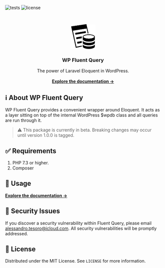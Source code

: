 ![tests](https://github.com/alessandrotesoro/wp-fluent-query/workflows/Tests/badge.svg)
![license](https://img.shields.io/github/license/alessandrotesoro/wp-fluent-query)

<br />
<p align="center">
  <a href="https://fluentquery.sematico.com/">
    <img src="https://raw.githubusercontent.com/alessandrotesoro/wp-fluent-query/master/.github/assets/logo.svg" alt="Logo" width="80" height="80">
  </a>

  <h3 align="center">WP Fluent Query</h3>

  <p align="center">
    The power of Laravel Eloquent in WordPress.
	<br /><br />
    <a href="https://fluentquery.sematico.com/"><strong>Explore the documentation &rarr;</strong></a>
    <br />
  </p>
</p>

<!-- ABOUT THE PROJECT -->
## ℹ️ About WP Fluent Query
WP Fluent Query provides a convenient wrapper around Eloquent. It acts as a layer sitting on top of the internal WordPress $wpdb class and all queries are run through it.

> ⚠️ This package is currently in beta. Breaking changes may occur until version 1.0.0 is tagged.

<!-- GETTING STARTED -->
## ✅ Requirements

1. PHP 7.3 or higher.
2. Composer

<!-- GETTING STARTED -->
## 📖 Usage

<a href="https://fluentquery.sematico.com/"><strong>Explore the documentation &rarr;</strong></a>

## 🚨 Security Issues
If you discover a security vulnerability within Fluent Query, please email [alessandro.tesoro@icloud.com](mailto:alessandro.tesoro@icloud.com). All security vulnerabilities will be promptly addressed.

<!-- LICENSE -->
## 🔖 License

Distributed under the MIT License. See `LICENSE` for more information.
